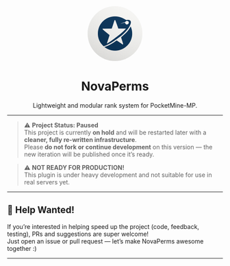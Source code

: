 <p align="center">
  <img src="./icon.png" height="128" style="border-radius: 50%;" alt="NovaPerms Icon" />
</p>

<h1 align="center">NovaPerms</h1>

<p align="center">
  Lightweight and modular rank system for PocketMine-MP.
</p>

---
> ⚠️ **Project Status: Paused**  
> This project is currently **on hold** and will be restarted later with a **cleaner, fully re-written infrastructure**.  
> Please **do not fork or continue development** on this version — the new iteration will be published once it’s ready.

> ⚠️ **NOT READY FOR PRODUCTION!**  
> This plugin is under heavy development and not suitable for use in real servers yet.

---

## 🚀 Help Wanted!

If you’re interested in helping speed up the project (code, feedback, testing), PRs and suggestions are super welcome!  
Just open an issue or pull request — let’s make NovaPerms awesome together :)

---
 
